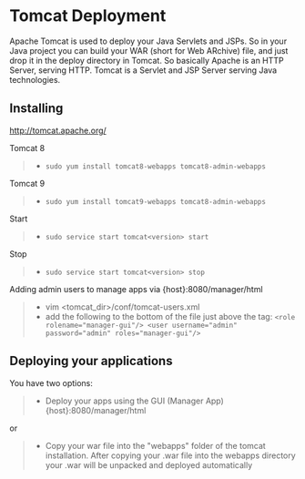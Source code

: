 Tomcat Deployment
====

Apache Tomcat is used to deploy your Java Servlets and JSPs. So in your Java project you can build your WAR (short for 
Web ARchive) file, and just drop it in the deploy directory in Tomcat. So basically Apache is an HTTP Server, serving HTTP. 
Tomcat is a Servlet and JSP Server serving Java technologies.

Installing
----

http://tomcat.apache.org/

Tomcat 8
> * `sudo yum install tomcat8-webapps tomcat8-admin-webapps`


Tomcat 9
> * `sudo yum install tomcat9-webapps tomcat8-admin-webapps`

Start
> * `sudo service start tomcat<version> start`

Stop
> * `sudo service start tomcat<version> stop`


Adding admin users to manage apps via {host}:8080/manager/html
> * vim <tomcat_dir>/conf/tomcat-users.xml
> * add the following to the bottom of the file just above the </tomcat-users> tag:
`<role rolename="manager-gui"/>
   <user username="admin" password="admin" roles="manager-gui"/>`


Deploying your applications
----

You have two options:
> * Deploy your apps using the GUI (Manager App) {host}:8080/manager/html

or

> * Copy your war file into the "webapps" folder of the tomcat installation. After copying your .war file into the 
webapps directory your .war will be unpacked and deployed automatically


